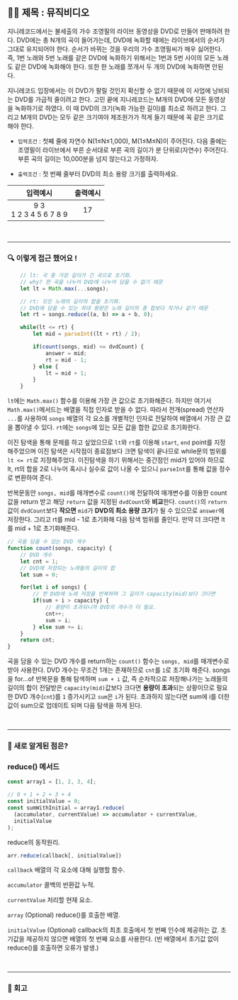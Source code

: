 ## ✍🏻 제목 : 뮤직비디오
지니레코드에서는 불세출의 가수 조영필의 라이브 동영상을 DVD로 만들어 판매하려 한다. DVD에는 총 N개의 곡이 들어가는데, DVD에 녹화할 때에는 라이브에서의 순서가 그대로 유지되어야 한다. 순서가 바뀌는 것을 우리의 가수 조영필씨가 매우 싫어한다. 즉, 1번 노래와 5번 노래를 같은 DVD에 녹화하기 위해서는 1번과 5번 사이의 모든 노래도 같은 DVD에 녹화해야 한다. 또한 한 노래를 쪼개서 두 개의 DVD에 녹화하면 안된다.

지니레코드 입장에서는 이 DVD가 팔릴 것인지 확신할 수 없기 때문에 이 사업에 낭비되는 DVD를 가급적 줄이려고 한다. 고민 끝에 지니레코드는 M개의 DVD에 모든 동영상을 녹화하기로 하였다. 이 때 DVD의 크기(녹화 가능한 길이)를 최소로 하려고 한다. 그리고 M개의 DVD는 모두 같은 크기여야 제조원가가 적게 들기 때문에 꼭 같은 크기로 해야 한다.

- `입력조건` : 첫째 줄에 자연수 N(1≤N≤1,000), M(1≤M≤N)이 주어진다. 다음 줄에는 조영필이 라이브에서 부른 순서대로 부른 곡의 길이가 분 단위로(자연수) 주어진다. 부른 곡의 길이는 10,000분을 넘지 않는다고 가정하자.

- `출력조건` : 첫 번째 줄부터 DVD의 최소 용량 크기를 출력하세요.

|입력예시|출력예시|
|:------:|:----:|
|9 3</br>1 2 3 4 5 6 7 8 9|17|


</br>

---

### 🔍 이렇게 접근 했어요 !

```javascript
    // lt: 곡 중 가장 길이가 긴 곡으로 초기화.
    // why? 한 곡을 나누어 DVD에 나누어 담을 수 없기 때문
    let lt = Math.max(...songs);

    // rt: 모든 노래의 길이의 합을 초기화.
    // DVD에 담을 수 있는 최대 용량은 노래 길이의 총 합보다 작거나 같기 때문
    let rt = songs.reduce((a, b) => a + b, 0);

    while(lt <= rt) {
        let mid = parseInt((lt + rt) / 2);

        if(count(songs, mid) <= dvdCount) {
            answer = mid;
            rt = mid - 1; 
        } else {
            lt = mid + 1;
        }
    }
```
`lt`에는 `Math.max()` 함수를 이용해 가장 큰 값으로 초기화해준다. 하지만 여기서 `Math.max()`메서드는 배열을 직접 인자로 받을 수 없다. 따라서 전개(spread) 연산자 `...`를 사용하여 `songs` 배열의 각 요소를 개별적인 인자로 전달하여 배열에서 가장 큰 값을 뽑아낼 수 있다. `rt`에는 `songs`에 있는 모든 값을 합한 값으로 초기화한다. 

이진 탐색을 통해 문제를 하고 싶었으므로 `lt`와 `rt`를 이용해 `start`, `end` point를 지정해주었으며 이진 탐색은 시작점이 종료점보다 크면 탐색이 끝나므로 while문의 범위를 `lt <= rt`로 지정해주었다. 이진탐색을 하기 위해서는 중간점인 mid가 있어야 하므로 lt, rt의 합을 2로 나누어 혹시나 실수로 값이 나올 수 있으니 `parseInt`를 통해 값을 정수로 변환하여 준다. 

반복문동안 `songs, mid`를 매개변수로 `count()`에 전달하여 매개변수를 이용한 count 값을 return 받고 해당 `return` 값을 지정된 `dvdCount`와 **비교**한다. `count()`의 `return` 값이 `dvdCount`보다 **작으면** `mid`가 **DVD의 최소 용량 크기**가 될 수 있으므로 `answer`에 저장한다. 그리고 rt를 mid - 1로 초기화해 다음 탐색 범위를 줄인다. 만약 더 크다면 lt를 mid + 1로 초기화해준다.

```javascript
// 곡을 담을 수 있는 DVD 개수
function count(songs, capacity) {
    // DVD 개수
    let cnt = 1;
    // DVD에 저장되는 노래들의 길이의 합
    let sum = 0;

    for(let i of songs) {
        // 한 DVD에 노래 저장을 반복하며 그 길이가 capacity(mid)보다 크다면
        if(sum + i > capacity) {
            // 용량이 초과되니까 DVD의 개수가 더 필요.
            cnt++;
            sum = i;
        } else sum += i;
    }
    return cnt;
}
```
곡을 담을 수 있는 DVD 개수를 return하는 `count()` 함수는 `songs, mid`를 매개변수로 받아 사용한다. DVD 개수는 무조건 1개는 존재하므로 `cnt`를 `1`로 초기화 해준다. songs을 for...of 반복문을 통해 탐색하며 `sum + i` 값, 즉 순차적으로 저장해나가는 노래들의 길이의 합이 전달받은 `capacity(mid)`값보다 크다면 **용량이 초과**되는 상황이므로 필요한 DVD 개수(`cnt`)를 `1` 증가시키고 `sum`은 `i`가 된다. 초과하지 않는다면 sum에 i를 더한 값이 sum으로 업데이트 되며 다음 탐색을 하게 된다.

</br>

---

### 🎉 새로 알게된 점은?

### reduce() 메서드

```javascript
const array1 = [1, 2, 3, 4];

// 0 + 1 + 2 + 3 + 4
const initialValue = 0;
const sumWithInitial = array1.reduce(
  (accumulator, currentValue) => accumulator + currentValue,
  initialValue
);
```
reduce의 동작원리.

```javascript
arr.reduce(callback[, initialValue])
```
`callback`
배열의 각 요소에 대해 실행할 함수.

`accumulator`
콜백의 반환값 누적.

`currentValue`
처리할 현재 요소.

`array` (Optional)
reduce()를 호출한 배열.

`initialValue` (Optional)
callback의 최초 호출에서 첫 번째 인수에 제공하는 값. 초기값을 제공하지 않으면 배열의 첫 번째 요소를 사용한다. (빈 배열에서 초기값 없이 reduce()를 호출하면 오류가 발생.)

</br>

---

### 🐾 회고
